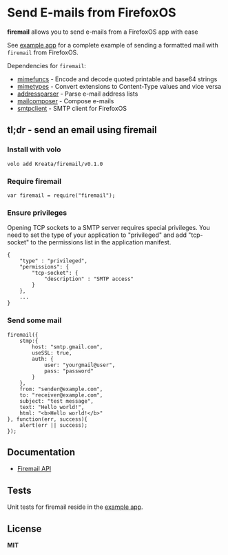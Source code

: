 # Send E-mails from FirefoxOS

**firemail** allows you to send e-mails from a FirefoxOS app with ease

See [example app](https://github.com/Kreata/firemail-example) for a complete example of sending a formatted mail with `firemail` from FirefoxOS.

Dependencies for `firemail`:

  * [mimefuncs](https://github.com/Kreata/mimefuncs) - Encode and decode quoted printable and base64 strings
  * [mimetypes](https://github.com/Kreata/mimetypes) - Convert extensions to Content-Type values and vice versa 
  * [addressparser](https://github.com/Kreata/addressparser) - Parse e-mail address lists
  * [mailcomposer](https://github.com/Kreata/mailcomposer) - Compose e-mails
  * [smtpclient](https://github.com/Kreata/smtpclient) - SMTP client for FirefoxOS

## tl;dr - send an email using firemail

### Install with volo

    volo add Kreata/firemail/v0.1.0

### Require firemail

    var firemail = require("firemail");

### Ensure privileges

Opening TCP sockets to a SMTP server requires special privileges. You need to set the type of your application to "privileged" and add "tcp-socket" to the permissions list in the application manifest.

```
{
    "type" : "privileged",
    "permissions": {
        "tcp-socket": {
            "description" : "SMTP access"
        }
    },
    ...
}
```

### Send some mail

    firemail({
        stmp:{
            host: "smtp.gmail.com",
            useSSL: true,
            auth: {
                user: "yourgmail@user",
                pass: "password"
            }
        },
        from: "sender@example.com",
        to: "receiver@example.com",
        subject: "test message",
        text: "Hello world!",
        html: "<b>Hello world!</b>"
    }, function(err, success){
        alert(err || success);
    });

## Documentation

  * [Firemail API](docs/firemail.md#api)

## Tests

Unit tests for firemail reside in the [example app](https://github.com/Kreata/firemail-example).

## License

**MIT**

